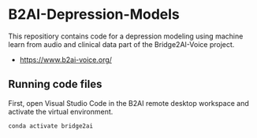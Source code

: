 # B2AI-Depression-Models

This repositiory contains code for a depression modeling using machine learn from audio and clinical data part of the Bridge2AI-Voice project.
 - https://www.b2ai-voice.org/


## Running code files

First, open Visual Studio Code in the B2AI remote desktop workspace and activate the virtual environment.
```
conda activate bridge2ai
```
